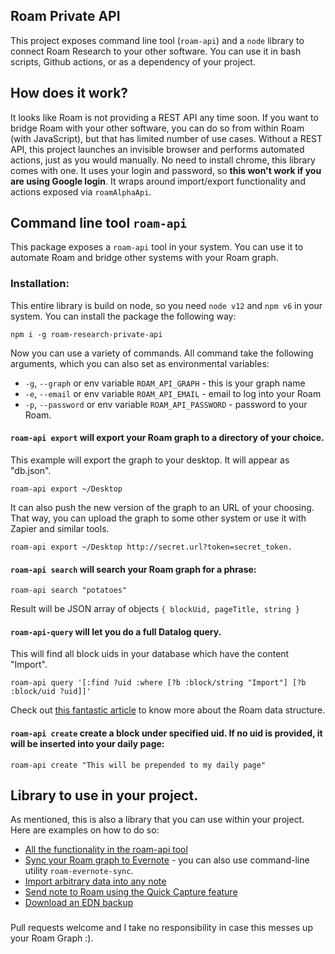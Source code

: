 ## Roam Private API

This project exposes command line tool (`roam-api`) and a `node` library to connect Roam Research to your other software. You can use it in bash scripts, Github actions, or as a dependency of your project.
## How does it work?

It looks like Roam is not providing a REST API any time soon. If you want to bridge Roam with your other software, you can do so from within Roam (with JavaScript), but that has limited number of use cases.
Without a REST API, this project launches an invisible browser and performs automated actions, just as you would manually. No need to install chrome, this library comes with one. It uses your login and password, so **this won't work if you are using Google login**.
It wraps around import/export functionality and actions exposed via `roamAlphaApi`.
## Command line tool `roam-api`

This package exposes a `roam-api` tool in your system. You can use it to automate Roam and bridge other systems with your Roam graph.

### Installation:
This entire library is build on node, so you need `node v12` and `npm v6` in your system. You can install the package the following way:
```
npm i -g roam-research-private-api
```

Now you can use a variety of commands. All command take the following arguments, which you can also set as environmental variables:
- `-g`, `--graph` or env variable `ROAM_API_GRAPH` - this is your graph name
- `-e`, `--email` or env variable `ROAM_API_EMAIL` - email to log into your Roam
- `-p`, `--password` or env variable `ROAM_API_PASSWORD` - password to your Roam.

#### `roam-api export` will export your Roam graph to a directory of your choice. 

This example will export the graph to your desktop. It will appear as "db.json".
```
roam-api export ~/Desktop
```

It can also push the new version of the graph to an URL of your choosing. That way, you can upload the graph to some other system or use it with Zapier and similar tools.
```
roam-api export ~/Desktop http://secret.url?token=secret_token.
```

#### `roam-api search` will search your Roam graph for a phrase:

```
roam-api search "potatoes"
```

Result will be JSON array of objects `{ blockUid, pageTitle, string }`

#### `roam-api-query` will let you do a full Datalog query.

This will find all block uids in your database which have the content "Import".
```
roam-api query '[:find ?uid :where [?b :block/string "Import"] [?b :block/uid ?uid]]'
```

Check out [this fantastic article](https://www.zsolt.blog/2021/01/Roam-Data-Structure-Query.html) to know more about the Roam data structure.

#### `roam-api create` create a block under specified uid. If no uid is provided, it will be inserted into your daily page:

```
roam-api create "This will be prepended to my daily page"
```

## Library to use in your project.

As mentioned, this is also a library that you can use within your project. Here are examples on how to do so:

- [All the functionality in the roam-api tool](https://github.com/artpi/roam-research-private-api/blob/master/examples/cmd.js)
- [Sync your Roam graph to Evernote](https://github.com/artpi/roam-research-private-api/blob/master/examples/sync_evernote.js) - you can also use command-line utility `roam-evernote-sync`.
- [Import arbitrary data into any note](https://github.com/artpi/roam-research-private-api/blob/master/examples/import-data.js)
- [Send note to Roam using the Quick Capture feature](https://github.com/artpi/roam-research-private-api/blob/master/examples/quick_capture.js)
- [Download an EDN backup](https://github.com/artpi/roam-research-private-api/blob/master/examples/download-edn.js)

###

Pull requests welcome and I take no responsibility in case this messes up your Roam Graph :).

